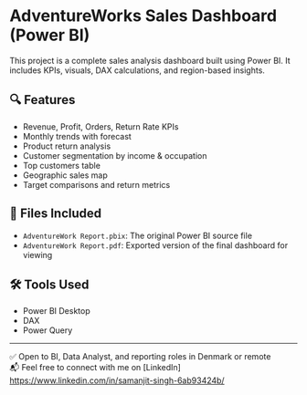 # AdventureWorks Sales Dashboard (Power BI)

This project is a complete sales analysis dashboard built using Power BI. It includes KPIs, visuals, DAX calculations, and region-based insights.

## 🔍 Features
- Revenue, Profit, Orders, Return Rate KPIs
- Monthly trends with forecast
- Product return analysis
- Customer segmentation by income & occupation
- Top customers table
- Geographic sales map
- Target comparisons and return metrics

## 📂 Files Included
- `AdventureWork Report.pbix`: The original Power BI source file
- `AdventureWork Report.pdf`: Exported version of the final dashboard for viewing

## 🛠 Tools Used
- Power BI Desktop
- DAX
- Power Query

---

✅ Open to BI, Data Analyst, and reporting roles in Denmark or remote  
📬 Feel free to connect with me on [LinkedIn] https://www.linkedin.com/in/samanjit-singh-6ab93424b/
